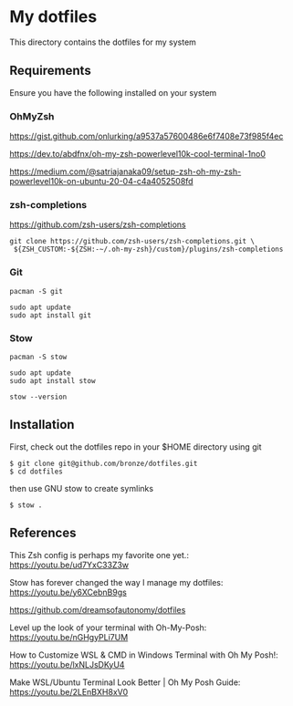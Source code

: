 # My dotfiles

This directory contains the dotfiles for my system

## Requirements

Ensure you have the following installed on your system

### OhMyZsh

https://gist.github.com/onlurking/a9537a57600486e6f7408e73f985f4ec

https://dev.to/abdfnx/oh-my-zsh-powerlevel10k-cool-terminal-1no0

https://medium.com/@satriajanaka09/setup-zsh-oh-my-zsh-powerlevel10k-on-ubuntu-20-04-c4a4052508fd

### zsh-completions

https://github.com/zsh-users/zsh-completions

```
git clone https://github.com/zsh-users/zsh-completions.git \
 ${ZSH_CUSTOM:-${ZSH:-~/.oh-my-zsh}/custom}/plugins/zsh-completions
```

### Git

```
pacman -S git
```

```
sudo apt update
sudo apt install git
```

### Stow

```
pacman -S stow
```

```
sudo apt update
sudo apt install stow
```

```
stow --version
```

## Installation

First, check out the dotfiles repo in your $HOME directory using git

```
$ git clone git@github.com/bronze/dotfiles.git
$ cd dotfiles
```

then use GNU stow to create symlinks

```
$ stow .
```

## References

This Zsh config is perhaps my favorite one yet.: https://youtu.be/ud7YxC33Z3w

Stow has forever changed the way I manage my dotfiles: https://youtu.be/y6XCebnB9gs

https://github.com/dreamsofautonomy/dotfiles

Level up the look of your terminal with Oh-My-Posh: https://youtu.be/nGHgyPLi7UM

How to Customize WSL & CMD in Windows Terminal with Oh My Posh!: https://youtu.be/lxNLJsDKyU4

Make WSL/Ubuntu Terminal Look Better | Oh My Posh Guide: https://youtu.be/2LEnBXH8xV0
